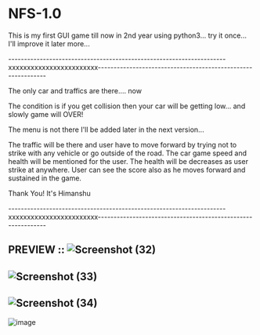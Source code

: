 # NFS-1.0
This is my first GUI game till now in 2nd year using python3... try it once... I'll improve it later more...

---------------------------------------------------------------------xxxxxxxxxxxxxxxxxxxxxxxx-------------------------------------------------------------

The only car and traffics are there.... now  

The condition is if you get collision then your car will be getting low... and slowly game will OVER!

The menu is not there I'll be added later in the next version...  

The traffic will be there and user have to move forward by trying not to strike with any vehicle or go outside of the road. The car game speed and health will be mentioned for the user. The health will be decreases as user strike at anywhere. User can see the score also as he moves forward and sustained in the game.

Thank You!
It's Himanshu

---------------------------------------------------------------------xxxxxxxxxxxxxxxxxxxxxxxx-------------------------------------------------------------

PREVIEW ::
![Screenshot (32)](https://user-images.githubusercontent.com/61196311/131680754-8880afa1-d758-481a-9e35-7fc2c8413ec0.png)
-------------------------------------------------------------------------------------------------------------------------
![Screenshot (33)](https://user-images.githubusercontent.com/61196311/131680987-920762f8-bdd0-411b-9e22-b881af81bc4a.png)
-------------------------------------------------------------------------------------------------------------------------
![Screenshot (34)](https://user-images.githubusercontent.com/61196311/131681018-3ee7b26b-08b7-429e-9647-b5eaf494cdbd.png)
-------------------------------------------------------------------------------------------------------------------------
![image](https://user-images.githubusercontent.com/61196311/170510922-62affa06-45b9-481b-8ab7-7a827399f9d4.png)
